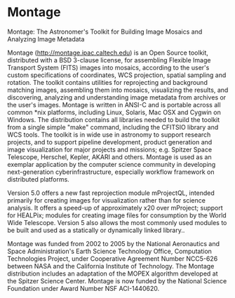 Montage
=======

Montage: The Astronomer's Toolkit for Building Image Mosaics and 
Analyzing Image Metadata

Montage (http://montage.ipac.caltech.edu) is an Open Source toolkit,
distributed with a BSD 3-clause license, for assembling Flexible 
Image Transport System (FITS) images into mosaics, according to 
the user's custom specifications of coordinates, WCS projection,
spatial sampling and rotation. The toolkit contains utilities for
reprojecting and background matching images, assembling them into
mosaics, visualizing the results, and discovering, analyzing and
understanding image metadata from archives or the user's images.
Montage is written in ANSI-C and is portable across all common
*nix platforms, including Linux, Solaris, Mac OSX and Cygwin on
Windows. The distribution contains all libraries needed to build the
toolkit from a single simple "make" command, including the CFITSIO
library and WCS tools. The toolkit is in wide use in astronomy to
support research projects, and to support pipeline development,
product generation and image visualization for major projects and
missions; e.g. Spitzer Space Telescope, Herschel, Kepler, AKARI and
others. Montage is used as an exemplar application by the computer
science community in developing next-generation cyberinfrastructure,
especially workflow framework on distributed platforms.

Version 5.0 offers a new fast reprojection module mProjectQL,
intended primarily for creating images for visualization rather than
for science analysis. It offers a speed-up of approximately x20 over
mProject; support for HEALPix; modules for creating image files for
consumption by the World Wide Telescope. Version 5 also allows the
most commonly used modules to be built and used as a statically or
dynamically linked library.. 

Montage was funded from 2002 to 2005 by the National Aeronautics and
Space Administration's Earth Science Technology Office, Computation
Technologies Project, under Cooperative Agreement Number NCC5-626
between NASA and the California Institute of Technology. The Montage
distribution includes an adaptation of the MOPEX algorithm developed
at the Spitzer Science Center. Montage is now funded by the National
Science Foundation under Award Number NSF ACI-1440620.
